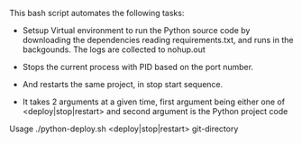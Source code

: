 This bash script automates the following tasks: 

* Setsup Virtual environment to run the Python source code by downloading the dependencies reading requirements.txt, and runs in the backgounds. The logs are collected to nohup.out

* Stops the current process with PID based on the port number.
* And restarts the same project, in stop start sequence.

* It takes 2 arguments at a given time, first argument being either one of <deploy|stop|restart> and second argument is the Python project code

Usage ./python-deploy.sh <deploy|stop|restart> git-directory
